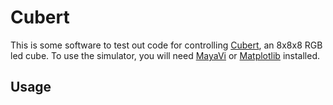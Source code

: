 Cubert
======

This is some software to test out code for controlling [Cubert](https://lorrainbow.wordpress.com/cube), an 8x8x8 RGB led cube. 
To use the simulator, you will need [MayaVi](http://docs.enthought.com/mayavi/mayavi/index.html) or [Matplotlib](https://matplotlib.org) installed.

Usage
-----


